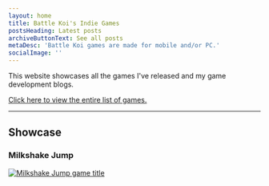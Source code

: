 ```yaml
---
layout: home
title: Battle Koi's Indie Games
postsHeading: Latest posts
archiveButtonText: See all posts
metaDesc: 'Battle Koi games are made for mobile and/or PC.'
socialImage: ''
---
```


This website showcases all the games I've released and my game development blogs.

[Click here to view the entire list of games.](/games)

---

## Showcase

### Milkshake Jump

<a href="/games/#heading-milkshake-jump"><img src="/images/milkshake-jump/feature.jpg" alt="Milkshake Jump game title"></a>
